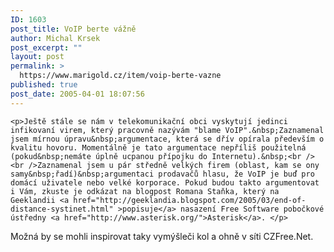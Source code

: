 ```yaml
---
ID: 1603
post_title: VoIP berte vážně
author: Michal Krsek
post_excerpt: ""
layout: post
permalink: >
  https://www.marigold.cz/item/voip-berte-vazne
published: true
post_date: 2005-04-01 18:07:56
---
```

	<p>Ještě stále se nám v telekomunikační obci vyskytují jedinci infikovaní virem, který pracovně nazývám "blame VoIP".&nbsp;Zaznamenal jsem mírnou úpravu&nbsp;argumentace, která se dřív opírala především o kvalitu hovoru. Momentálně je tato argumentace nepříliš použitelná (pokud&nbsp;nemáte úplně ucpanou přípojku do Internetu).&nbsp;<br /><br />Zaznamenal jsem u pár středně velkých firem (oblast, kam se ony samy&nbsp;řadí)&nbsp;argumentaci prodavačů hlasu, že VoIP je buď pro domácí uživatele nebo velké korporace. Pokud budou takto argumentovat i Vám, zkuste je odkázat na blogpost Romana Staňka, který na Geeklandii <a href="http://geeklandia.blogspot.com/2005/03/end-of-distance-systinet.html" >popisuje</a> nasazení Free Software pobočkové ústředny <a href="http://www.asterisk.org/">Asterisk</a>. </p>
<p>Možná by se mohli inspirovat taky vymýšleči kol a ohně v síti CZFree.Net.
</p>